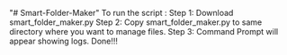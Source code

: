 "# Smart-Folder-Maker" 
To run the script :
Step 1: Download smart_folder_maker.py
Step 2: Copy smart_folder_maker.py to same directory where you want to manage files.
Step 3: Command Prompt will appear showing logs.
Done!!!
